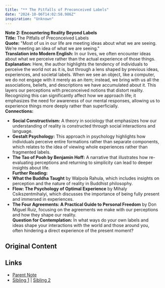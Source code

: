 ```yaml
---
title: "** The Pitfalls of Preconceived Labels"
date: "2024-10-06T14:02:58.986Z"
inspiration: "Unknown"
---
```


  
**Note 2: Encountering Reality Beyond Labels**  
**Title:** The Pitfalls of Preconceived Labels  
**Quote:** "Most of us in our life are meeting ideas about what we are seeing. We’re meeting an idea of what we are seeing."  
**Translation into Modern English:** In our lives, we often encounter ideas about what we perceive rather than the actual experience of those things.  
**Explanation:** Here, the author highlights the tendency of individuals to perceive the world not as it is, but through a lens shaped by previous ideas, experiences, and societal labels. When we see an object, like a computer, we do not engage with it merely as an item; instead, we bring with us all the associations, beliefs, and descriptions we have accumulated about it. This layers our perceptions with preconceived notions that distort reality. Recognizing this can significantly affect how we approach life; it emphasizes the need for awareness of our mental responses, allowing us to experience things more deeply rather than superficially.  
**Connections:**  
- **Social Constructivism:** A theory in sociology that emphasizes how our understanding of reality is constructed through social interactions and language.  
- **Gestalt Psychology:** This approach in psychology highlights how individuals perceive entire formations rather than separate components, which relates to the idea of viewing whole experiences rather than fragmented labels.  
- **The Tao of Pooh by Benjamin Hoff:** A narrative that illustrates how re-evaluating perceptions and returning to simplicity can lead to deeper insights about life.  
**Further Reading:**  
- **What the Buddha Taught** by Walpola Rahula, which includes insights on perception and the nature of reality in Buddhist philosophy.  
- **Flow: The Psychology of Optimal Experience** by Mihaly Csikszentmihalyi, which discusses the importance of being fully present and immersed in experiences.  
- **The Four Agreements: A Practical Guide to Personal Freedom** by Don Miguel Ruiz, focusing on the agreements we make with our perceptions and how they shape our reality.  
**Question for Contemplation:** In what ways do your own labels and ideas shape your interactions with the world and those around you, often hindering a direct experience of the present moment?  


## Original Content



## Links

- [Parent Note](/parent-note.md)
- [Sibling 1](/zettel1.md) | [Sibling 2](/zettel2.md)
